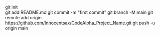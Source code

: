 git init    
git add README.md
git commit -m "first commit"
git branch -M main
git remote add origin https://github.com/Innocentsax/CodeAlpha_Project_Name.git
git push -u origin main
